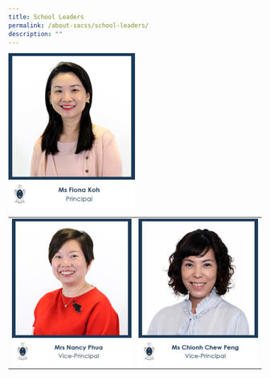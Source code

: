 ```yaml
---
title: School Leaders
permalink: /about-sacss/school-leaders/
description: ""
---
```


<img src="/images/About%20us/1_MS-FIONA-KOH.jpg"
     style="width:50%"> 

|   |   |
|---|---|
|  ![](/images/About%20us/2_MRS-NANCY-PHUA.jpg) | ![](/images/About%20us/Ms-Chionh-Chew-Peng-VP.jpg)  |